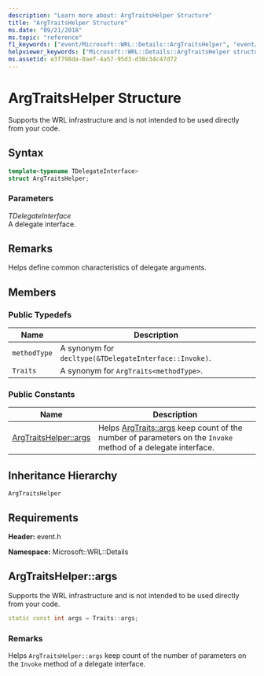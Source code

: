 ```yaml
---
description: "Learn more about: ArgTraitsHelper Structure"
title: "ArgTraitsHelper Structure"
ms.date: "09/21/2018"
ms.topic: "reference"
f1_keywords: ["event/Microsoft::WRL::Details::ArgTraitsHelper", "event/Microsoft::WRL::Details::ArgTraitsHelper::args"]
helpviewer_keywords: ["Microsoft::WRL::Details::ArgTraitsHelper structure", "Microsoft::WRL::Details::ArgTraitsHelper::args constant"]
ms.assetid: e3f798da-0aef-4a57-95d3-d38c34c47d72
---
```

# ArgTraitsHelper Structure

Supports the WRL infrastructure and is not intended to be used directly from your code.

## Syntax

```cpp
template<typename TDelegateInterface>
struct ArgTraitsHelper;
```

### Parameters

*TDelegateInterface*<br/>
A delegate interface.

## Remarks

Helps define common characteristics of delegate arguments.

## Members

### Public Typedefs

Name         | Description
------------ | ------------------------------------------------------
`methodType` | A synonym for `decltype(&TDelegateInterface::Invoke)`.
`Traits`     | A synonym for `ArgTraits<methodType>`.

### Public Constants

Name                           | Description
------------------------------ | ---------------------------------------------------------------------------------------------------------------------
[ArgTraitsHelper::args](#args) | Helps [ArgTraits::args](#args) keep count of the number of parameters on the `Invoke` method of a delegate interface.

## Inheritance Hierarchy

`ArgTraitsHelper`

## Requirements

**Header:** event.h

**Namespace:** Microsoft::WRL::Details

## <a name="args"></a> ArgTraitsHelper::args

Supports the WRL infrastructure and is not intended to be used directly from your code.

```cpp
static const int args = Traits::args;
```

### Remarks

Helps `ArgTraitsHelper::args` keep count of the number of parameters on the `Invoke` method of a delegate interface.
